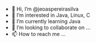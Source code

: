 - 👋 Hi, I’m @jeoaspereirasilva
- 👀 I’m interested in Java, Linux, C
- 🌱 I’m currently learning Java
- 💞️ I’m looking to collaborate on ...
- 📫 How to reach me ...

<!---
jeoaspereirasilva/jeoaspereirasilva is a ✨ special ✨ repository because its `README.md` (this file) appears on your GitHub profile.
You can click the Preview link to take a look at your changes.
--->

